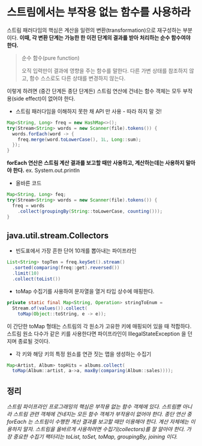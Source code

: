 # 스트림에서는 부작용 없는 함수를 사용하라

스트림 패러다임의 핵심은 계산을 일련의 변환(transformation)으로 재구성하는 부분이다. __이때, 각 변환 단계는 가능한 한 이전 단계의 결과를 받아 처리하는 순수 함수여야 한다.__

> 순수 함수(pure function)
>
> 오직 입력만이 결과에 영향을 주는 함수를 말한다. 다른 가변 상태를 참조하지 않고, 함수 스스로도 다른 상태를 변경하지 않는다. 

이렇게 하려면 (중간 단계든 종단 단계든) 스트림 연산에 건네는 함수 객체는 모두 부작용(side effect)이 없어야 한다.

- 스트림 패러다임을 이해하지 못한 채 API 만 사용 - 따라 하지 말 것!

```java
Map<String, Long> freq = new HashMap<>();
try(Stream<String> words = new Scanner(file).tokens()) {
  words.forEach(word -> {
    freq.merge(word.toLowerCase(), 1L, Long::sum);
  });
}
```

__forEach 연산은 스트림 계산 결과를 보고할 때만 사용하고, 계산하는데는 사용하지 말아야 한다.__ ex. System.out.println

- 올바른 코드

```java
Map<String, Long> feq;
try(Stream<String> words = new Scanner(file).tokens()) {
  freq = words
    .collect(groupingBy(String::toLowerCase, counting()));
}
```

## java.util.stream.Collectors

- 빈도표에서 가장 흔한 단어 10개를 뽑아내는 파이프라인

```java
List<String> topTen = freq.keySet().stream()
  .sorted(comparing(freq::get).reversed())
  .limit(10)
  .collect(toList())
```

- toMap 수집기를 사용하여 문자열을 열거 타입 상수에 매핑한다.

```java
private static final Map<String, Operation> stringToEnum = 
  Stream.of(values()).collect(
    toMap(Object::toString, e -> e));
```

이 간단한 toMap 형태는 스트림의 각 원소가 고유한 키에 매핑되어 있을 때 적합하다. 스트림 원소 다수가 같은 키를 사용한다면 파이프라인이 IllegalStateException 을 던지며 종료될 것이다.

- 각 키와 해당 키의 특정 원소를 연관 짓는 맵을 생성하는 수집기

```java
Map<Artist, Album> topHits = albums.collect(
  toMap(Album::artist, a->a, maxBy(comparing(Album::sales))));
```

## 정리

_스트림 파이프라인 프로그래밍의 핵심은 부작용 없는 함수 객체에 있다. 스트림뿐 아니라 스트림 관련 객체에 건네지는 모든 함수 객체가 부작용이 없어야 한다. 종단 연산 중 forEach 는 스트림이 수행한 계산 결과를 보고할 때만 이용해야 한다. 계산 자체에는 이용하지 말자. 스트림을 올바르게 사용하려면 수집기(collectors)를 잘 알아야 한다. 가장 중요한 수집기 팩터리는 toList, toSet, toMap, groupingBy, joining 이다._
